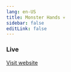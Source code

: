 ```yaml
---
lang: en-US
title: Monster Hands 💀
sidebar: false
editLink: false
---
```


### Live

<sample src="https://monster-hands.needle.tools/" />

[Visit website](https://monster-hands.needle.tools/)
